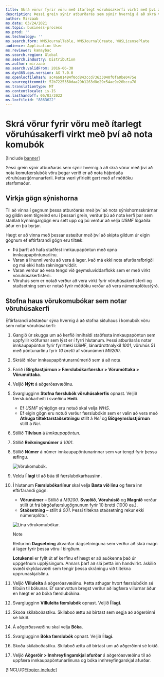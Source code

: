 ```yaml
---
title: Skrá vörur fyrir vöru með ítarlegt vöruhúsakerfi virkt með því að nota komubók
description: Þessi grein sýnir atburðarás sem sýnir hvernig á að skrá vörur með því að nota komufærslubók vöru þegar verið er að nota háþróaða vöruhúsastjórnunarferli.
author: Mirzaab
ms.date: 03/24/2021
ms.topic: business-process
ms.prod: ''
ms.technology: ''
ms.search.form: WMSJournalTable, WMSJournalCreate, WHSLicensePlate
audience: Application User
ms.reviewer: kamaybac
ms.search.region: Global
ms.search.industry: Distribution
ms.author: mirzaab
ms.search.validFrom: 2016-06-30
ms.dyn365.ops.version: AX 7.0.0
ms.openlocfilehash: ac4a681484f0cd843ccd73633040f0fa0be0475e
ms.sourcegitcommit: 52b7225350daa29b1263d8e29c54ac9e20bcca70
ms.translationtype: MT
ms.contentlocale: is-IS
ms.lasthandoff: 06/03/2022
ms.locfileid: "8863622"
---
```

# <a name="register-items-for-an-advanced-warehousing-enabled-item-using-an-item-arrival-journal"></a>Skrá vörur fyrir vöru með ítarlegt vöruhúsakerfi virkt með því að nota komubók

[!include [banner](../../includes/banner.md)]

Þessi grein sýnir atburðarás sem sýnir hvernig á að skrá vörur með því að nota komufærslubók vöru þegar verið er að nota háþróaða vöruhúsastjórnunarferli. Þetta væri yfirleitt gert með af móttöku starfsmaður.

## <a name="enable-sample-data"></a>Virkja gögn sýnishorna

Til að vinna í gegnum þessa atburðarás með því að nota sýnishornsskrárnar og gildin sem tilgreind eru í þessari grein, verður þú að nota kerfi þar sem staðlað kynningargögn eru sett upp og þú verður að velja *USMF* lögaðila áður en þú byrjar.

Hægt er að vinna með þessar astæður með því að skipta gildum úr eigin gögnum ef eftirfarandi gögn eru tiltæk:

- Þú þarft að hafa staðfest innkaupapöntun með opna innkaupapöntunarlínu.
- Varan á línunni verðu að vera á lager. Það má ekki nota afurðarafbrigði og má ekki hafa rakningarvíddir.
- Varan verður að vera tengd við geymsluvíddarflokk sem er með virkt vöruhúsakerfisferli.
- Vöruhús sem er notað verður að vera virkt fyrir vöruhúsakerfisferli og staðsetning sem er notað fyrir móttöku verður að vera númeraplötustýrð.

## <a name="create-an-item-arrival-journal-header-that-uses-warehouse-management"></a>Stofna haus vörukomubókar sem notar vöruhúsakerfi

Eftirfarandi aðstæður sýna hvernig á að stofna síðuhaus í komubók vöru sem notar vöruhúsakerfi:

1. Gangið úr skugga um að kerfið innihaldi staðfesta innkaupapöntun sem uppfyllir kröfurnar sem lýst er í fyrri hlutanum. Þessi atburðarás notar innkaupapöntun fyrir fyrirtæki *USMF*, lánardrottnalykil *1001*, vöruhús *51* með pöntunarlínu fyrir *10 bretti* af vörunúmeri *M9200*.
1. Skráið niður innkaupapöntunarnúmerið sem á að nota.
1. Farið í **Birgðastjórnun \> Færslubókarfærslur \> Vörumóttaka \> Vörumóttaka**.
1. Veljið **Nýtt** á aðgerðasvæðinu.
1. Svarglugginn **Stofna færslubók vöruhúsakerfis** opnast. Veljið færslubókarheiti í svæðinu **Heiti**.
    - Ef *USMF* sýnigögn eru notuð skal velja *WHS*.
    - Ef eigin gögn eru notuð verður færslubókin sem er valin að vera með **Athuga tiltektarstaðsetningu** stillt á *Nei* og **Biðgeymslustjórnun** stillt á *Nei*.
1. Stillið **Tilvísun** á *Innkaupapöntun*.
1. Stillið **Reikningsnúmer** á *1001*.
1. Stillið **Númer** á númer innkaupapöntunarinnar sem var tengd fyrir þessa æfingu.

    ![Vörukomubók.](../media/item-arrival-journal-header.png "Vörukomubók")

1. Veldu **Í lagi** til að búa til færslubókarhausinn.
1. Í hlutanum **Færslubókarlínur** skal velja **Bæta við línu** og færa inn eftirfarandi gögn:
    - **Vörunúmer** – Stillið á *M9200*. **Svæðið**, **Vöruhúsið** og **Magnið** verður stillt út frá birgðafærslugögnunum fyrir 10 bretti (1000 ea.).
    - **Staðsetning** – stillt á  *001*. Þessi tiltekna staðsetning rekur ekki númeraplötur.

    ![Lína vörukomubókar.](../media/item-arrival-journal-line.png "Lína vörukomubókar")

    > [!NOTE]
    > Reiturinn **Dagsetning** ákvarðar dagsetninguna sem verður að skrá magn á lager fyrir þessa vöru í birgðum.  
    >
    > **Lotukenni** er fyllt út af kerfinu ef hægt er að auðkenna það úr uppgefnum upplýsingum. Annars þarf að slá þetta inn handvirkt. áskilið svæði skyldusvæði sem tengir þessa skráningu við tiltekna upprunaskjalslínu.  

1. Veljið **Villuleita** á aðgerðasvæðinu. Þetta athugar hvort færslubókin sé tilbúin til bókunar. Ef sannvottun bregst verður að lagfæra villurnar áður en hægt er að bóka færslubókina.  
1. Svarglugginn **Villuleita færslubók** opnast. Veljið **Í lagi**.
1. Skoða skilaboðastiku. Skilaboð ættu að birtast sem segja að aðgerðinni sé lokið.  
1. Á aðgerðasvæðinu skal velja **Bóka**.
1. Svarglugginn **Bóka færslubók** opnast. Veljið **Í lagi**.
1. Skoða skilaboðastiku. Skilaboð ættu að birtast um að aðgerðinni sé lokið.
1. Veljið **Aðgerðir > Innhreyfingarskjal afurðar** á aðgerðasvæðinu til að uppfæra innkaupapöntunarlínuna og bóka innhreyfingarskjal afurðar.


[!INCLUDE[footer-include](../../../includes/footer-banner.md)]
